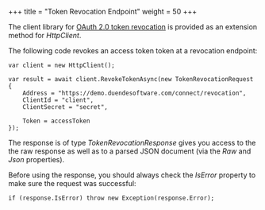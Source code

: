 +++
title = "Token Revocation Endpoint"
weight = 50
+++

The client library for [OAuth 2.0 token
revocation](https://tools.ietf.org/html/rfc7009) is provided as an
extension method for *HttpClient*.

The following code revokes an access token token at a revocation
endpoint:

```
var client = new HttpClient();

var result = await client.RevokeTokenAsync(new TokenRevocationRequest
{
    Address = "https://demo.duendesoftware.com/connect/revocation",
    ClientId = "client",
    ClientSecret = "secret",

    Token = accessToken
});
```

The response is of type *TokenRevocationResponse* gives you access to
the the raw response as well as to a parsed JSON document (via the *Raw*
and *Json* properties).

Before using the response, you should always check the *IsError*
property to make sure the request was successful:

```
if (response.IsError) throw new Exception(response.Error);
```
